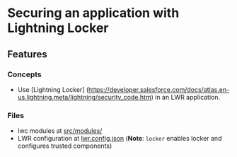 # Securing an application with Lightning Locker

## Features


### Concepts

-   Use [Lightning Locker] (https://developer.salesforce.com/docs/atlas.en-us.lightning.meta/lightning/security_code.htm) in an LWR application.

### Files

-   lwc modules at [src/modules/](./src/modules)
-   LWR configuration at [lwr.config.json](./lwr.config.json) (**Note**: `locker` enables locker and configures trusted components)
